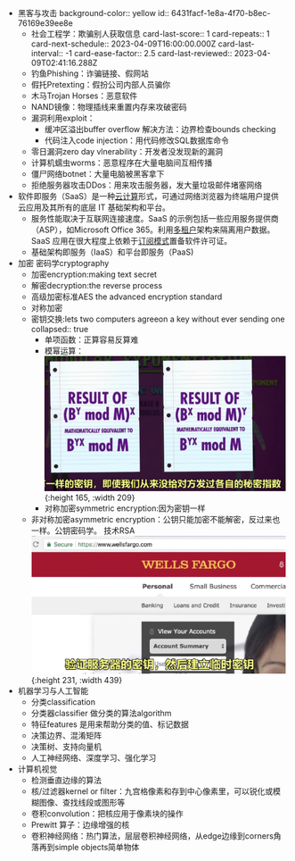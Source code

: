 - 黑客与攻击
  background-color:: yellow
  id:: 6431facf-1e8a-4f70-b8ec-76169e39ee8e
	- 社会工程学：欺骗别人获取信息
	  card-last-score:: 1
	  card-repeats:: 1
	  card-next-schedule:: 2023-04-09T16:00:00.000Z
	  card-last-interval:: -1
	  card-ease-factor:: 2.5
	  card-last-reviewed:: 2023-04-09T02:41:16.288Z
	- 钓鱼Phishing：诈骗链接、假网站
	- 假托Pretexting：假扮公司内部人员骗你
	- 木马Trojan Horses：恶意软件
	- NAND镜像：物理插线来重置内存来攻破密码
	- 漏洞利用exploit：
		- 缓冲区溢出buffer overflow  解决方法：边界检查bounds checking
		- 代码注入code injection：用代码修改SQL数据库命令
	- 零日漏洞zero day vlnerability：开发者没发现新的漏洞
	- 计算机蠕虫worms：恶意程序在大量电脑间互相传播
	- 僵尸网络botnet：大量电脑被黑客拿下
	- 拒绝服务器攻击DDos：用来攻击服务器，发大量垃圾邮件堵塞网络
- 软件即服务（SaaS）是一种[云计算](https://www.redhat.com/zh/topics/cloud)形式，可通过网络浏览器为终端用户提供云应用及其所有的底层 IT 基础架构和平台。
	- 服务性能取决于互联网连接速度。SaaS 的示例包括一些应用服务提供商（ASP），如Microsoft Office 365。利用[多租户](https://www.redhat.com/zh/topics/cloud-computing/what-is-multitenancy)架构来隔离用户数据。SaaS 应用在很大程度上依赖于[订阅模式](https://www.redhat.com/zh/about/value-of-subscription)置备软件许可证。
	- 基础架构即服务（IaaS）和平台即服务（PaaS)
- 加密 密码学cryptography
	- 加密encryption:making text secret
	- 解密decryption:the reverse process
	- 高级加密标准AES  the advanced encryption standard
	- 对称加密
	- 密钥交换:lets two computers agreeon a key without ever sending one
	  collapsed:: true
		- 单项函数：正算容易反算难
		- 模幂运算： ![屏幕截图 2023-04-09 165501.png](../assets/屏幕截图_2023-04-09_165501_1681030584678_0.png){:height 165, :width 209}
		- 对称加密symmetric encryption:因为密钥一样
	- 非对称加密asymmetric encryption：公钥只能加密不能解密，反过来也一样。公钥密码学。 技术RSA ![屏幕截图 2023-04-09 170322.png](../assets/屏幕截图_2023-04-09_170322_1681031010611_0.png){:height 231, :width 439}
- 机器学习与人工智能
	- 分类classification
	- 分类器classifier 做分类的算法algorithm
	- 特征features 是用来帮助分类的值、标记数据
	- 决策边界、混淆矩阵
	- 决策树、支持向量机
	- 人工神经网络、深度学习、强化学习
- 计算机视觉
	- 检测垂直边缘的算法
	- 核/过滤器kernel or filter：九宫格像素和存到中心像素里，可以锐化或模糊图像、查找线段或图形等
	- 卷积convolution：把核应用于像素块的操作
	- Prewitt 算子：边缘增强的核
	- 卷积神经网络：热门算法，层层卷积神经网络，从edge边缘到corners角落再到simple objects简单物体